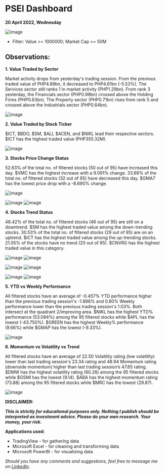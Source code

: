 # PSEI Dashboard
**20 April 2022, Wednesday**

![image](https://user-images.githubusercontent.com/103119533/164235204-d452bc33-818b-422f-9732-8fa52d8f13de.png)

- Filter: Value >= 1000000; Market Cap >= 50M

## Observations:

**1. Value Traded by Sector**

Market activity drops from yesterday's trading session. From the previous traded value of PHP4.88bn, it decreased to PHP4.61bn (-5.53%). The Services sector still ranks 1 in market activity (PHP1.29bn). From rank 3 yesterday, the Financials sector (PHP0.99bn) crossed above the Holding Firms (PHP0.83bn). The Property sector (PHP0.71bn) rises from rank 5 and crossed above the Industrials sector (PHP0.64bn).

![image](https://user-images.githubusercontent.com/103119533/164239106-9bba61e1-a3a3-4d8a-9459-a48d36e9a573.png)

**2. Value Traded by Stock Ticker**

$ICT, $BDO, $SM, $ALI, $ACEN, and $NIKL lead their respective sectors. $ICT has the highest traded value (PHP355.32M).

![image](https://user-images.githubusercontent.com/103119533/164239608-c380c55e-27d0-4fc4-b25c-abe87d7a1e9e.png)

**3. Stocks Price Change Status**

52.63% of the total no. of filtered stocks (50 out of 95) have increased this day. $VMC has the highest increase with a 9.091% change. 33.68% of the total no. of filtered stocks (32 out of 95) have decreased this day. $GMA7 has the lowest price drop with a -8.690% change.

![image](https://user-images.githubusercontent.com/103119533/164244206-ddfba658-96ff-4c7e-a90a-b4a7f91fc86d.png)

![image](https://user-images.githubusercontent.com/103119533/164244538-28136069-b4de-45cc-ac77-4e6053f0db8d.png)
![image](https://user-images.githubusercontent.com/103119533/164244718-78bb2def-b13a-4a13-aad3-9c2612266374.png)

**4. Stocks Trend Status**

48.42% of the total no. of filtered stocks (46 out of 95) are still on a downtrend. $SM has the highest traded value among the down-trending stocks. 30.53% of the total no. of filtered stocks (29 out of 95) are on an uptrend. $ICT has the highest traded value among the up-trending stocks. 21.05% of the stocks have no trend (20 out of 95). $CNVRG has the highest traded value in this category.

![image](https://user-images.githubusercontent.com/103119533/164245098-907b5179-3fd3-4888-8635-812da909f985.png)
![image](https://user-images.githubusercontent.com/103119533/164245287-d357e38e-6462-4e84-883c-5d9b75c62172.png)

![image](https://user-images.githubusercontent.com/103119533/164245690-ef956c92-5601-4f61-bb0f-5cf06847a344.png)
![image](https://user-images.githubusercontent.com/103119533/164245767-51f6d2dd-004d-4875-aa01-2a9ed3c6d9e5.png)

![image](https://user-images.githubusercontent.com/103119533/164246043-615b2f31-c661-4038-9e23-47203eefd5e6.png)
![image](https://user-images.githubusercontent.com/103119533/164246093-a7bdf4d7-4853-45af-b6fa-d009c9b97002.png)

**5. YTD vs Weekly Performance**

All filtered stocks have an average of -0.457% YTD performance higher than the previous trading session's -1.898% and 0.80% Weekly performance lower than the previous trading session's 1.03%. Both intersect at the quadrant 2/improving area. $NIKL has the highest YTD% performance (53.084%) among the 95 filtered stocks while $APL has the lowest (-43.750%). $GREEN has the highest Weekly% performance (9.66%) while $GMAP has the lowest (-9.33%).

![image](https://user-images.githubusercontent.com/103119533/164246261-e73f4070-7fb6-4c00-b1b3-ddcce3167195.png)

**6. Momentum vs Volatility vs Trend**

All filtered stocks have an average of 22.50 Volatility rating (low volatility) lower than last trading session's 23.34 rating and 48.94 Momentum rating (downside momentum) higher than last trading session’s 47.65 rating. $DMW has the highest volatility rating (60.26) among the 95 filtered stocks while $GSMI has the lowest (9.14). $ABA has the highest momentum rating (73.88) among the 95 filtered stocks while $MRC has the lowest (29.87).

![image](https://user-images.githubusercontent.com/103119533/164247590-b35f05a9-9ee9-4934-a4dd-2dcb5a0f063b.png)

**DISCLAIMER:**

***This is strictly for educational purposes only. Nothing I publish should be interpreted as investment advice. Please do your own research. Your money, your risk.***


**Applications used:**
- TradingView - for gathering data
- Microsoft Excel - for cleaning and transforming data
- Microsoft PowerBI - for visualizing data

*Should you have any comments and suggestions, feel free to message me on <a href="https://www.linkedin.com/in/jeffregencia">LinkedIn</a>.* 

